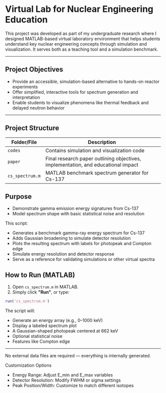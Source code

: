 # Virtual Lab for Nuclear Engineering Education

This project was developed as part of my undergraduate research where I designed MATLAB-based virtual laboratory environment that helps students understand key nuclear engineering concepts through simulation and visualization. It serves both as a teaching tool and a simulation benchmark.

---

## Project Objectives

- Provide an accessible, simulation-based alternative to hands-on reactor experiments
- Offer simplified, interactive tools for spectrum generation and interpretation
- Enable students to visualize phenomena like thermal feedback and delayed neutron behavior

---

## Project Structure

| Folder/File                  | Description                                                  |
|-----------------------------|--------------------------------------------------------------|
| `codes`                   | Contains simulation and visualization code                   |
| `paper`                 | Final research paper outlining objectives, implementation, and educational impact |
| `cs_spectrum.m`             | MATLAB benchmark spectrum generator for Cs-137               |

## Purpose

- Demonstrate gamma emission energy signatures from Cs-137
- Model spectrum shape with basic statistical noise and resolution

This script:
- Generates a benchmark gamma-ray energy spectrum for Cs-137 
- Adds Gaussian broadening to simulate detector resolution
- Plots the resulting spectrum with labels for photopeak and Compton edge
- Simulate energy resolution and detector response
- Serve as a reference for validating simulations or other virtual spectra


## How to Run (MATLAB)

1. Open `cs_spectrum.m` in MATLAB.
2. Simply click **"Run"**, or type:
```matlab
run('cs_spectrum.m')
```

The script will:
- Generate an energy array (e.g., 0–1000 keV)
- Display a labeled spectrum plot
- A Gaussian-shaped photopeak centered at 662 keV
- Optional statistical noise
- Features like Compton edge

---

No external data files are required — everything is internally generated.

Customization Options
- Energy Range: Adjust E_min and E_max variables
- Detector Resolution: Modify FWHM or sigma settings
- Peak Position/Width: Customize to match different isotopes
